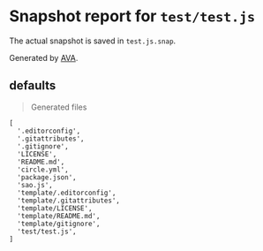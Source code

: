 # Snapshot report for `test/test.js`

The actual snapshot is saved in `test.js.snap`.

Generated by [AVA](https://ava.li).

## defaults

> Generated files

    [
      '.editorconfig',
      '.gitattributes',
      '.gitignore',
      'LICENSE',
      'README.md',
      'circle.yml',
      'package.json',
      'sao.js',
      'template/.editorconfig',
      'template/.gitattributes',
      'template/LICENSE',
      'template/README.md',
      'template/gitignore',
      'test/test.js',
    ]
